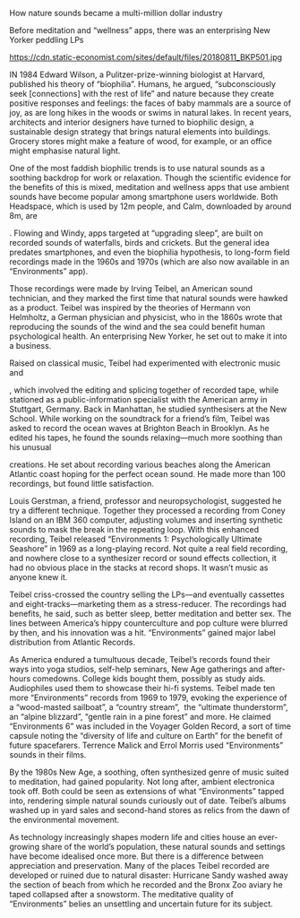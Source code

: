 How nature sounds became a multi-million dollar industry

Before meditation and “wellness” apps, there was an enterprising New Yorker peddling LPs

https://cdn.static-economist.com/sites/default/files/20180811_BKP501.jpg

IN 1984 Edward Wilson, a Pulitzer-prize-winning biologist at Harvard, published his theory of “biophilia”. Humans, he argued, “subconsciously seek [connections] with the rest of life” and nature because they create positive responses and feelings: the faces of baby mammals are a source of joy, as are long hikes in the woods or swims in natural lakes. In recent years, architects and interior designers have turned to biophilic design, a sustainable design strategy that brings natural elements into buildings. Grocery stores might make a feature of wood, for example, or an office might emphasise natural light.

One of the most faddish biophilic trends is to use natural sounds as a soothing backdrop for work or relaxation. Though the scientific evidence for the benefits of this is mixed, meditation and wellness apps that use ambient sounds have become popular among smartphone users worldwide. Both Headspace, which is used by 12m people, and Calm, downloaded by around 8m, are 

. Flowing and Windy, apps targeted at “upgrading sleep”, are built on recorded sounds of waterfalls, birds and crickets. But the general idea predates smartphones, and even the biophilia hypothesis, to long-form field recordings made in the 1960s and 1970s (which are also now available in an “Environments” app). 

Those recordings were made by Irving Teibel, an American sound technician, and they marked the first time that natural sounds were hawked as a product. Teibel was inspired by the theories of Hermann von Helmholtz, a German physician and physicist, who in the 1860s wrote that reproducing the sounds of the wind and the sea could benefit human psychological health. An enterprising New Yorker, he set out to make it into a business.

Raised on classical music, Teibel had experimented with electronic music and 

, which involved the editing and splicing together of recorded tape, while stationed as a public-information specialist with the American army in Stuttgart, Germany. Back in Manhattan, he studied synthesisers at the New School. While working on the soundtrack for a friend’s film, Teibel was asked to record the ocean waves at Brighton Beach in Brooklyn. As he edited his tapes, he found the sounds relaxing—much more soothing than his unusual 

 creations. He set about recording various beaches along the American Atlantic coast hoping for the perfect ocean sound. He made more than 100 recordings, but found little satisfaction.

Louis Gerstman, a friend, professor and neuropsychologist, suggested he try a different technique. Together they processed a recording from Coney Island on an IBM 360 computer, adjusting volumes and inserting synthetic sounds to mask the break in the repeating loop. With this enhanced recording, Teibel released “Environments 1: Psychologically Ultimate Seashore” in 1969 as a long-playing record. Not quite a real field recording, and nowhere close to a synthesizer record or sound effects collection, it had no obvious place in the stacks at record shops. It wasn’t music as anyone knew it.

Teibel criss-crossed the country selling the LPs—and eventually cassettes and eight-tracks—marketing them as a stress-reducer. The recordings had benefits, he said, such as better sleep, better meditation and better sex. The lines between America’s hippy counterculture and pop culture were blurred by then, and his innovation was a hit. “Environments” gained major label distribution from Atlantic Records.

As America endured a tumultuous decade, Teibel’s records found their ways into yoga studios, self-help seminars, New Age gatherings and after-hours comedowns. College kids bought them, possibly as study aids. Audiophiles used them to showcase their hi-fi systems. Teibel made ten more “Environments” records from 1969 to 1979, evoking the experience of a “wood-masted sailboat”, a “country stream”,  the “ultimate thunderstorm”, an “alpine blizzard”, “gentle rain in a pine forest” and more. He claimed “Environments 6” was included in the Voyager Golden Record, a sort of time capsule noting the “diversity of life and culture on Earth” for the benefit of future spacefarers. Terrence Malick and Errol Morris used “Environments” sounds in their films.

By the 1980s New Age, a soothing, often synthesized genre of music suited to meditation, had gained popularity. Not long after, ambient electronica took off. Both could be seen as extensions of what “Environments” tapped into, rendering simple natural sounds curiously out of date. Teibel’s albums washed up in yard sales and second-hand stores as relics from the dawn of the environmental movement.

As technology increasingly shapes modern life and cities house an ever-growing share of the world’s population, these natural sounds and settings have become idealised once more. But there is a difference between appreciation and preservation. Many of the places Teibel recorded are developed or ruined due to natural disaster: Hurricane Sandy washed away the section of beach from which he recorded and the Bronx Zoo aviary he taped collapsed after a snowstorm. The meditative quality of “Environments” belies an unsettling and uncertain future for its subject.  